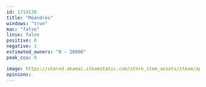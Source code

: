 ```yaml
---
id: 1714130
title: "Méandres"
windows: "true"
mac: "false"
linux: false
positive: 0
negative: 1
estimated_owners: "0 - 20000"
peak_ccu: 0

image: https://shared.akamai.steamstatic.com/store_item_assets/steam/apps/1714130/header.jpg?t=1689863733
opinions:
---
```

